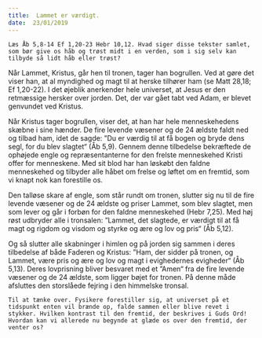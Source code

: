 ```yaml
---
title:  Lammet er værdigt.
date:  23/01/2019
---
```


`Læs Åb 5,8-14 Ef 1,20-23 Hebr 10,12. Hvad siger disse tekster samlet, som bør give os håb og trøst midt i en verden, som i sig selv kan tilbyde så lidt håb eller trøst?`

Når Lammet, Kristus, går hen til tronen, tager han bogrullen. Ved at gøre det viser han, at al myndighed og magt til at herske tilhører ham (se Matt 28,18; Ef 1,20-22). I det øjeblik anerkender hele universet, at Jesus er den retmæssige hersker over jorden. Det, der var gået tabt ved Adam, er blevet genvundet ved Kristus.

Når Kristus tager bogrullen, viser det, at han har hele menneskehedens skæbne i sine hænder. De fire levende væsener og de 24 ældste faldt ned og tilbad ham, idet de sagde: ”Du er værdig til at få bogen og bryde dens segl, for du blev slagtet“ (Åb 5,9). Gennem denne tilbedelse bekræftede de ophøjede engle og repræsentanterne for den frelste menneskehed Kristi offer for menneskene. Med sit blod har han løskøbt den faldne menneskehed og tilbyder alle håbet om frelse og løftet om en fremtid, som vi knapt nok kan forestille os.

Den talløse skare af engle, som står rundt om tronen, slutter sig nu til de fire levende væsener og de 24 ældste og priser Lammet, som blev slagtet, men som lever og går i forbøn for den faldne menneskehed (Hebr 7,25). Med høj røst udbryder alle i tronsalen: ”Lammet, det slagtede, er værdigt til at få magt og rigdom og visdom og styrke og ære og lov og pris“ (Åb 5,12).

Og så slutter alle skabninger i himlen og på jorden sig sammen i deres tilbedelse af både Faderen og Kristus: ”Ham, der sidder på tronen, og Lammet, være pris og ære og lov og magt i evighedernes evigheder“ (Åb 5,13). Deres lovprisning bliver besvaret med et ”Amen“ fra de fire levende væsener og de 24 ældste, som ligger bøjet for tronen. På denne måde afsluttes den storslåede fejring i den himmelske tronsal.

`Til at tænke over. Fysikere forestiller sig, at universet på et tidspunkt enten vil brænde op, falde sammen eller blive revet i stykker. Hvilken kontrast til den fremtid, der beskrives i Guds Ord! Hvordan kan vi allerede nu begynde at glæde os over den fremtid, der venter os?`